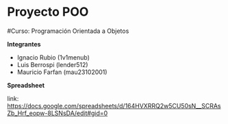 # Proyecto POO
#Curso: Programación Orientada a Objetos

**Integrantes**

- Ignacio Rubio (1v1menub)
- Luis Berrospi (lender512)
- Mauricio Farfan (mau23102001)

**Spreadsheet**

link: https://docs.google.com/spreadsheets/d/164HVXRRQ2w5CU50sN__SCRAsZb_Hrf_eopw-8LSNsDA/edit#gid=0
